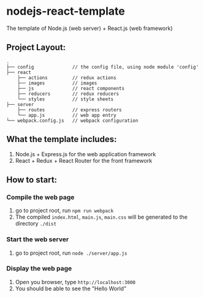 # nodejs-react-template
The template of Node.js (web server) + React.js (web framework)

## Project Layout:
    .
    ├── config              // the config file, using node module 'config'
    ├── react               
        ├── actions         // redux actions
        ├── images          // images
        ├── js              // react components
        ├── reducers        // redux reducers
        └── styles          // style sheets
    ├── server
        ├── routes          // express routers
        └── app.js          // web app entry
    └── webpack.config.js   // webpack configuration
    
    
## What the template includes:
1. Node.js + Express.js for the web application framework
2. React + Redux + React Router for the front framework

## How to start:

### Compile the web page
1. go to project root, run `npm run webpack`
2. The compiled `index.html`, `main.js`, `main.css` will be generated to the directory `./dist`

### Start the web server
1. go to project root, run `node ./server/app.js`

### Display the web page
1. Open you browser, type `http://localhost:3000`
2. You should be able to see the "Hello World"